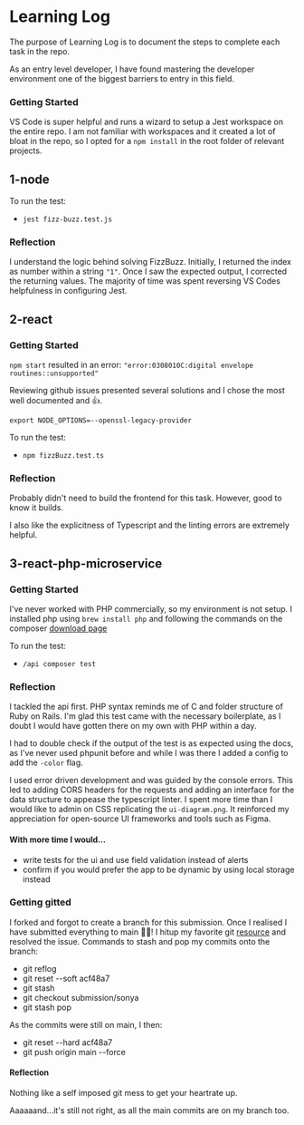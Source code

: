 # Learning Log

The purpose of Learning Log is to document the steps to complete each task in the repo.

As an entry level developer, I have found mastering the developer environment one of the biggest barriers to entry in this field. 

### Getting Started

VS Code is super helpful and runs a wizard to setup a Jest workspace on the entire repo. I am not familiar with workspaces and it created a lot of bloat in the repo, so I opted for a `npm install` in the root folder of relevant projects.

## 1-node

To run the test:
- `jest fizz-buzz.test.js`

### Reflection

I understand the logic behind solving FizzBuzz. Initially, I returned the index as number within a string `"1"`. Once I saw the expected output, I corrected the returning values. The majority of time was spent reversing VS Codes helpfulness in configuring Jest.

## 2-react

### Getting Started

`npm start` resulted in an error: `"error:0308010C:digital envelope routines::unsupported"`

Reviewing github issues presented several solutions and I chose the most well documented and 👍.

`export NODE_OPTIONS=--openssl-legacy-provider`

To run the test:
- `npm fizzBuzz.test.ts`

### Reflection

Probably didn't need to build the frontend for this task. However, good to know it builds.

I also like the explicitness of Typescript and the linting errors are extremely helpful.

## 3-react-php-microservice

### Getting Started

I've never worked with PHP commercially, so my environment is not setup. I installed php using `brew install php` and following the commands on the composer [download page](https://getcomposer.org/download/) 

To run the test:
- `/api composer test`

### Reflection

I tackled the api first. PHP syntax reminds me of C and folder structure of Ruby on Rails. I'm glad this test came with the necessary boilerplate, as I doubt I would have gotten there on my own with PHP within a day.

I had to double check if the output of the test is as expected using the docs, as I've never used phpunit before and while I was there I added a config to add the `-color` flag.

I used error driven development and was guided by the console errors. This led to adding CORS headers for the requests and adding an interface for the data structure to appease the typescript linter. I spent more time than I would like to admin on CSS replicating the `ui-diagram.png`. It reinforced my appreciation for open-source UI frameworks and tools such as Figma.

#### With more time I would...

- write tests for the ui and use field validation instead of alerts
- confirm if you would prefer the app to be dynamic by using local storage instead

### Getting gitted

I forked and forgot to create a branch for this submission. Once I realised I have submitted everything to main 🤦‍♀️! I hitup my favorite git [resource](https://ohshitgit.com/) and resolved the issue. Commands to stash and pop my commits onto the branch:

- git reflog
- git reset --soft acf48a7
- git stash
- git checkout submission/sonya
- git stash pop

As the commits were still on main, I then:

- git reset --hard acf48a7
- git push origin main --force

#### Reflection

Nothing like a self imposed git mess to get your heartrate up. 

Aaaaaand...it's still not right, as all the main commits are on my branch too.
